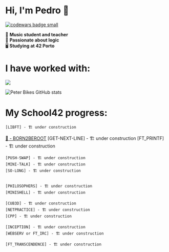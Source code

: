 # Hi, I'm Pedro 👋
  <a target="_blank" href="https://www.codewars.com/r/C6HkBg"><img src="https://www.codewars.com/users/peterbikes/badges/small" alt="codewars badge small" /></a>

🎸 __Music student and teacher__ <br>
🧩 __Passionate about logic__ <br>
🖥️ __Studying at 42 Porto__ <br>

# I have worked with:
<p align="left">
  <a href="https://skillicons.dev">
    <img src="https://skillicons.dev/icons?i=c,cpp,github,bash,linux,vim,vscode,markdown,atom,ableton" />
  </a>
</p>

<!--[![GitHub Streak](https://streak-stats.demolab.com/?user=peterbikes)](https://git.io/streak-stats)-->
![Peter Bikes GitHub stats](https://github-readme-stats.vercel.app/api?username=peterbikes&show_icons=true&theme=transparent)
# My School42 progress:

    [LIBFT] - 🏗️ under construction

   [🌲 - BORN2BEROOT](https://github.com/peterbikes/42_Born2BeRoot)
    [GET-NEXT-LINE] - 🏗️ under construction
    [FT_PRINTF] - 🏗️ under construction
    
    [PUSH-SWAP] - 🏗️ under construction
    [MINI-TALK] - 🏗️ under construction
    [SO-LONG] - 🏗️ under construction


    [PHILOSOPHERS] - 🏗️ under construction
    [MINISHELL] - 🏗️ under construction

    [CUB3D] - 🏗️ under construction
    [NETPRACTICE] - 🏗️ under construction
    [CPP] - 🏗️ under construction

    [INCEPTION] - 🏗️ under construction
    [WEBSERV or FT_IRC] - 🏗️ under construction

    [FT_TRANSCENDENCE] - 🏗️ under construction

